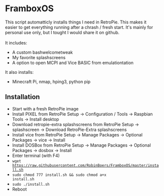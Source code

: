 # FramboxOS

This script automatticly installs things I need in RetroPie. This makes it easier to get everything running after a chrash / fresh start. It's mainly for personal use only, but I tought I would share it on github.<br><br>
It includes:

- A custom bashwelcometweak
- My favorite splashscreens
- A option to open MCPI and Vice BASIC from emulationtation

It also installs:

- Minecraft Pi, nmap, hping3, python pip

## Installation

- Start with a fresh RetroPie image
- Install PIXEL from RetroPie Setup -> Configuration / Tools -> Raspbian Tools -> Install desktop
- Download retropie-extra splashscreens from RetroPie Setup -> splashscreen -> Download RetroPie-Extra splashscreens
- Install vice from RetroPie Setup -> Manage Packages -> Optional Packages -> vice -> Install
- Install DOSBox from RetroPie Setup -> Manage Packages -> Optional Packages -> dosbox -> Install
- Enter terminal (with F4)
- <code>wget https://raw.githubusercontent.com/RobinBoers/FramboxOS/master/install.sh</code>
- <code>sudo chmod 777 install.sh && sudo chmod a+x install.sh</code>
- <code>sudo ./install.sh</code>
- Reboot